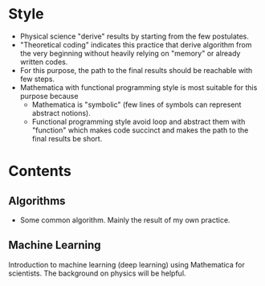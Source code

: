 # Style
- Physical science "derive" results by starting from the few postulates.
- "Theoretical coding" indicates this practice that derive algorithm from the very beginning without heavily relying on "memory" or already written codes.
- For this purpose, the path to the final results should be reachable with few steps.
- Mathematica with functional programming style is most suitable for this purpose because 
  - Mathematica is "symbolic" (few lines of symbols can represent abstract notions).
  - Functional programming style avoid loop and abstract them with "function" which makes code succinct and makes the path to the final results be short.

# Contents
## Algorithms
- Some common algorithm. Mainly the result of my own practice.
## Machine Learning
Introduction to machine learning (deep learning) using Mathematica for scientists. The background on physics will be helpful.
